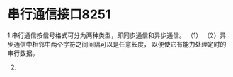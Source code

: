 # 串行通信接口8251

1.串行通信按信号格式可分为两种类型，即同步通信和异步通信。
 （1）
 （2）异步通信中相邻中两个字符之间间隔可以是任意长度， 以便使它有能力处理定时的串行数据。

2.